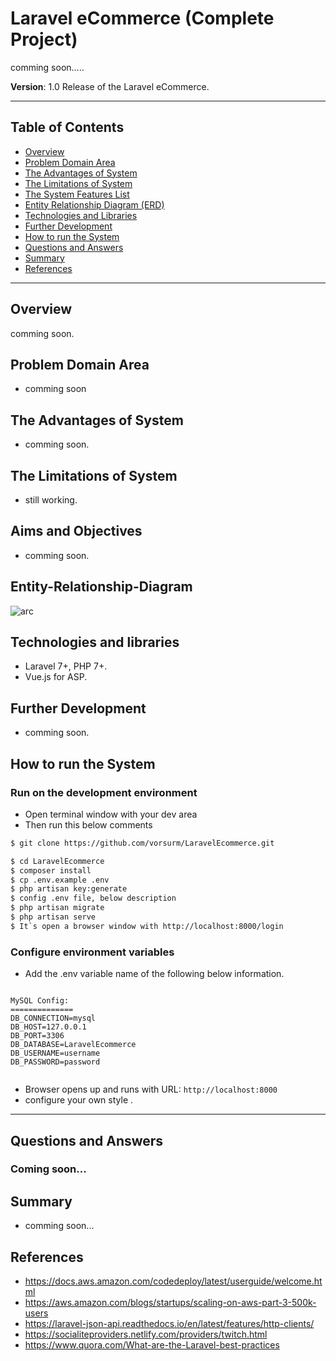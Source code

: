 # Laravel eCommerce (Complete Project)

comming soon.....

**Version**: 1.0 Release of the Laravel eCommerce.

---

## Table of Contents

- [Overview](#overview)
- [Problem Domain Area](#problem-Domain-Area)
- [The Advantages of System](#The-Advantages-of-System)
- [The Limitations of System](#The-Limitations-of-System)
- [The System Features List](#Aims-and-Objectives)
- [Entity Relationship Diagram (ERD)](#Entity-Relationship-Diagram)
- [Technologies and Libraries](#technologies-and-libraries)
- [Further Development](#further-development)
- [How to run the System](#how-to-run-the-system)
- [Questions and Answers](#questions-and-answers)
- [Summary](#summary)
- [References](#references)

---

## Overview

comming soon.

## Problem Domain Area

- comming soon

## The Advantages of System

- comming soon.

## The Limitations of System

- still working.

## Aims and Objectives
- comming soon.

## Entity-Relationship-Diagram

![arc](erd_diagram.jpg?raw=true 'ERD_Diagram')

## Technologies and libraries

- Laravel 7+, PHP 7+.
- Vue.js for ASP.

## Further Development

- comming soon.

## How to run the System

### Run on the development environment

- Open terminal window with your dev area
- Then run this below comments

```sh
$ git clone https://github.com/vorsurm/LaravelEcommerce.git

$ cd LaravelEcommerce
$ composer install
$ cp .env.example .env
$ php artisan key:generate
$ config .env file, below description
$ php artisan migrate
$ php artisan serve
$ It`s open a browser window with http://localhost:8000/login

```

### Configure environment variables

- Add the .env variable name of the following below information.

```

MySQL Config:
==============
DB_CONNECTION=mysql
DB_HOST=127.0.0.1
DB_PORT=3306
DB_DATABASE=LaravelEcommerce
DB_USERNAME=username
DB_PASSWORD=password


```

- Browser opens up and runs with URL: `http://localhost:8000`
- configure your own style .

---

## Questions and Answers

### Coming soon... 

## Summary

- comming soon...

## References

- https://docs.aws.amazon.com/codedeploy/latest/userguide/welcome.html
- https://aws.amazon.com/blogs/startups/scaling-on-aws-part-3-500k-users
- https://laravel-json-api.readthedocs.io/en/latest/features/http-clients/
- https://socialiteproviders.netlify.com/providers/twitch.html
- https://www.quora.com/What-are-the-Laravel-best-practices
